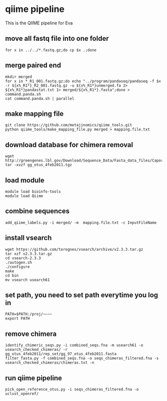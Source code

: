 # qiime pipeline
This is the QIIME pipeline for Eva

## move all fastq file into one folder
```
for x in ../../*.fastq.gz;do cp $x .;done
```

## merge paired end
```
mkdir merged
for x in *_R1_001.fastq.gz;do echo "../program/pandaseq/pandaseq -f $x -r ${x%_R1*}_R2_001.fastq.gz -u ${x%_R1*}unmerged.fa 2> ${x%_R1*}pandastat.txt 1> merged/${x%_R1*}.fasta";done > command.panda.sh
cat command.panda.sh | parallel
```

## make mapping file
```
git clone https://github.com/metajinomics/qiime_tools.git
python qiime_tools/make_mapping_file.py merged > mapping.file.txt
```

## download database for chimera removal
```
wget http://greengenes.lbl.gov/Download/Sequence_Data/Fasta_data_files/Caporaso_Reference_OTUs/gg_otus_4feb2011.tgz
tar -xvzf gg_otus_4feb2011.tgz
```

## load module
```
module load bioinfo-tools
module load Qiime
```

## combine sequences
```
add_qiime_labels.py -i merged/ -m  mapping.file.txt -c InputFileName
```

## install vsearch
```
wget https://github.com/torognes/vsearch/archive/v2.3.3.tar.gz
tar xzf v2.3.3.tar.gz
cd vsearch-2.3.3
./autogen.sh
./configure
make
cd bin
mv vsearch usearch61
```
## set path, you need to set path everytime you log in
```
PATH=$PATH:/proj/~~~~
export PATH
```

## remove chimera
```
identify_chimeric_seqs.py -i combined_seqs.fna -m usearch61 -o usearch_checked_chimeras/ -r gg_otus_4feb2011/rep_set/gg_97_otus_4feb2011.fasta 
filter_fasta.py -f combined_seqs.fna -o seqs_chimeras_filtered.fna -s usearch_checked_chimeras/chimeras.txt -n
```

## run qiime pipeline
```
pick_open_reference_otus.py -i seqs_chimeras_filtered.fna -o uclust_openref/
```
